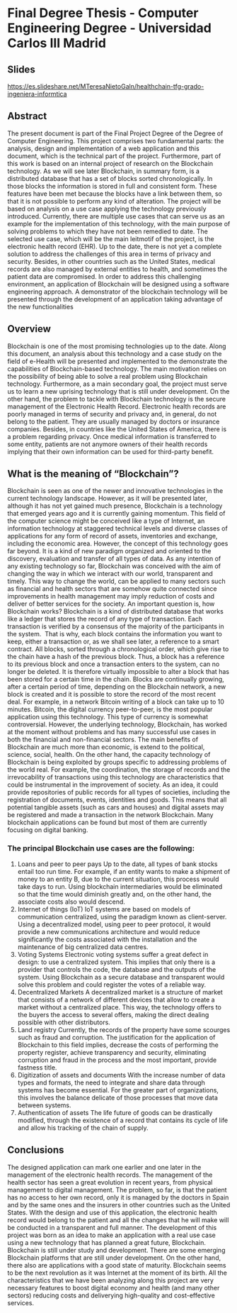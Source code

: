 # Final Degree Thesis - Computer Engineering Degree - Universidad Carlos III Madrid #

## Slides ##
https://es.slideshare.net/MTeresaNietoGaln/healthchain-tfg-grado-ingeniera-informtica

## Abstract ## 
The present document is part of the Final Project Degree of the Degree of Computer Engineering.
This project comprises two fundamental parts: the analysis, design and implementation of a web application and this document, which is the technical part of the project.
Furthermore, part of this work is based on an internal project of research on the Blockchain technology.
As we will see later Blockchain, in summary form, is a distributed database that has a set of blocks sorted chronologically. In those blocks the information is stored in full and consistent form. These features have been met because the blocks have a link between them, so that it is not possible to perform any kind of alteration.
The project will be based on analysis on a use case applying the technology previously introduced.
Currently, there are multiple use cases that can serve us as an example for the implementation of this technology, with the main purpose of solving problems to which they have not been remedied to date.
The selected use case, which will be the main leitmotif of the project, is the electronic health record (EHR). Up to the date, there is not yet a complete solution to address the challenges of this area in terms of privacy and security.
Besides, in other countries such as the United States, medical records are also managed by external entities to health, and sometimes the patient data are compromised.
In order to address this challenging environment, an application of Blockchain will be designed using a software engineering approach. A demonstrator of the blockchain technology will be presented through the development of an application taking advantage of the new functionalities

## Overview ##
Blockchain is one of the most promising technologies up to the date.  Along this document, an analysis about this technology and a case study on the field of e-Health will be presented and implemented to the demonstrate the capabilities of Blockchain-based technology.
The main motivation relies on the possibility of being able to solve a real problem using Blockchain technology. Furthermore, as a main secondary goal, the project must serve us to learn a new uprising technology that is still under development.
On the other hand, the problem to tackle with Blockchain technology is the secure management of the Electronic Health Record. Electronic health records are poorly managed in terms of security and privacy and, in general, do not belong to the patient. They are usually managed by doctors or insurance companies. 
Besides, in countries like the United States of America, there is a problem regarding privacy. Once medical information is transferred to some entity, patients are not anymore owners of their health records implying that their own information can be used for third-party benefit.
## What is the meaning of “Blockchain”? ##
Blockchain is seen as one of the newer and innovative technologies in the current technology landscape. However, as it will be presented later, although it has not yet gained much presence, Blockchain is a technology that emerged years ago and it is currently gaining momentum.
This field of the computer science might be conceived like a type of Internet, an information technology at staggered technical levels and diverse classes of applications for any form of record of assets, inventories and exchange, including the economic area.
However, the concept of this technology goes far beyond. It is a kind of new paradigm organized and oriented to the discovery, evaluation and transfer of all types of data. As any intention of any existing technology so far, Blockchain was conceived with the aim of changing the way in which we interact with our world, transparent and timely. 
This way to change the world, can be applied to many sectors such as financial and health sectors that are somehow quite connected since improvements in health management may imply reduction of costs and deliver of better services for the society.
An important question is, how Blockchain works?  Blockchain is a kind of distributed database that works like a ledger that stores the record of any type of transaction. Each transaction is verified by a consensus of the majority of the participants in the system. 
That is why, each block contains the information you want to keep, either a transaction or, as we shall see later, a reference to a smart contract.
All blocks, sorted through a chronological order, which give rise to the chain have a hash of the previous block. Thus, a block has a reference to its previous block and once a transaction enters to the system, can no longer be deleted. It is therefore virtually impossible to alter a block that has been stored for a certain time in the chain. 
Blocks are continually growing, after a certain period of time, depending on the Blockchain network, a new block is created and it is possible to store the record of the most recent deal. For example, in a network Bitcoin writing of a block can take up to 10 minutes.
Bitcoin, the digital currency peer-to-peer, is the most popular application using this technology. This type of currency is somewhat controversial. However, the underlying technology, Blockchain, has worked at the moment without problems and has many successful use cases in both the financial and non-financial sectors.
The main benefits of Blockchain are much more than economic, is extend to the political, science, social, health. On the other hand, the capacity technology of Blockchain is being exploited by groups specific to addressing problems of the world real.
For example, the coordination, the storage of records and the irrevocability of transactions using this technology are characteristics that could be instrumental in the improvement of society. As an idea, it could provide repositories of public records for all types of societies, including the registration of documents, events, identities and goods. This means that all potential tangible assets (such as cars and houses) and digital assets may be registered and made a transaction in the network Blockchain.
Many blockchain applications can be found but most of them are currently focusing on digital banking. 

### The principal Blockchain use cases are the following:  ###
1.	Loans and peer to peer pays
Up to the date, all types of bank stocks entail too run time. For example, if an entity wants to make a shipment of money to an entity B, due to the current situation, this process would take days to run.
Using blockchain intermediaries would be eliminated so that the time would diminish greatly and, on the other hand, the associate costs also would descend.
2.	Internet of things (IoT)
IoT systems are based on models of communication centralized, using the paradigm known as client-server.
Using a decentralized model, using peer to peer protocol, it would provide a new communications architecture and would reduce significantly the costs associated with the installation and the maintenance of big centralized data centres.
3.	Voting Systems
Electronic voting systems suffer a great defect in design: to use a centralized system. This implies that only there is a provider that controls the code, the database and the outputs of the system.
Using Blockchain as a secure database and transparent would solve this problem and could register the votes of a reliable way.
4.	Decentralized Markets
A decentralized market is a structure of market that consists of a network of different devices that allow to create a market without a centralized place. This way, the technology offers to the buyers the access to several offers, making the direct dealing possible with other distributors.
5.	Land registry
Currently, the records of the property have some scourges such as fraud and corruption.
The justification for the application of Blockchain to this field implies, decrease the costs of performing the property register, achieve transparency and security, eliminating corruption and fraud in the process and the most important, provide fastness title.
6.	Digitization of assets and documents
With the increase number of data types and formats, the need to integrate and share data through systems has become essential. For the greater part of organizations, this involves the balance delicate of those processes that move data between systems.
7.	Authentication of assets
The life future of goods can be drastically modified, through the existence of a record that contains its cycle of life and allow his tracking of the chain of supply.

## Conclusions ## 
The designed application can mark one earlier and one later in the management of the electronic health records. The management of the health sector has seen a great evolution in recent years, from physical management to digital management.
The problem, so far, is that the patient has no access to  her own record, only it is managed by the doctors in Spain and by the same ones and the insurers in other countries such as the United States.
With the design and use of this application, the electronic health record  would belong to the patient and all the changes that he will make  will be conducted in a transparent and full manner.
The development of this project was born as an idea to make an application with a real use case using a new technology that has planned a great future, Blockchain.
Blockchain is still under study and development. There are some emerging Blockchain platforms that are still under development. On the other hand, there also are applications with a good state of maturity.
Blockchain seems to be the next revolution as it was Internet at the moment of its birth. All the characteristics that we have been analyzing along this project are very necessary features to boost digital economy and health (and many other sectors) reducing costs and deliverying high-quality and cost-effective services.

